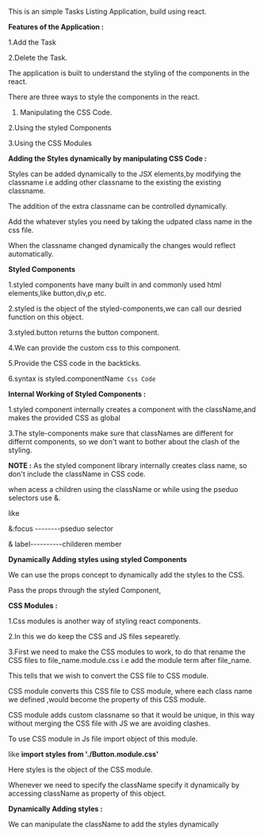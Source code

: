 This is an simple Tasks Listing Application, build using react.

**Features of the Application :** 

1.Add the Task

2.Delete the Task. 

The application is built to understand the styling of the components in the react. 

There are three ways to style the components in the react.

1. Manipulating the CSS Code.

2.Using the styled Components

3.Using the CSS Modules 


**Adding the Styles dynamically by manipulating CSS Code :** 

Styles can be added dynamically to the JSX elements,by modifying the classname i.e adding other classname to the existing the existing classname. 

The addition of the extra classname can be controlled dynamically. 

Add the whatever styles you need by taking the udpated class name in the css file.

When the classname changed dynamically the changes would reflect automatically. 


**Styled Components**

1.styled components have many built in and commonly used html elements,like button,div,p etc.

2.styled is the object of the styled-components,we can call our desried function on this object. 

3.styled.button returns the button component.

4.We can provide the custom css to this component.

5.Provide the CSS code in the backticks.

6.syntax is styled.componentName` Css Code`


**Internal Working of Styled Components :**

1.styled component internally creates a component with the className,and makes the provided CSS as global

3.The style-components make sure that classNames are different for differnt components, so we don't want to bother about the clash of the styling.

**NOTE :** As the styled component library internally creates class name, so don't include the className in CSS code.

when acess a children using the className or while using the pseduo selectors use &.

like

&:focus  --------pseduo selector

& label----------childeren member


**Dynamically Adding styles using styled Components**

We can use the props concept to dynamically add the styles to the CSS.

Pass the props through the styled Component,




**CSS Modules :**

1.Css modules is another way of styling react components.

2.In this we do keep the CSS and JS files sepearetly.

3.First we need to make the CSS modules to work, to do that rename the CSS files to file_name.module.css i.e add the module term after file_name. 

This tells that we wish to convert the CSS file to CSS module. 

CSS module converts this CSS file to CSS module, where each class name we defined ,would become the property of this CSS module.

CSS module adds custom classname so that it would be unique, in this way without merging the CSS file with JS we are avoiding clashes.

To use CSS module in Js file import object of this module. 

like **import styles from './Button.module.css'**

Here styles is the object of the CSS module.

Whenever we need to specify the className specify it dynamically by accessing className as property of this object.

**Dynamically Adding styles :**

We can manipulate the className to add the styles dynamically 
 
